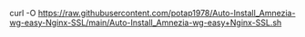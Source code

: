 curl -O https://raw.githubusercontent.com/potap1978/Auto-Install_Amnezia-wg-easy-Nginx-SSL/main/Auto-Install_Amnezia-wg-easy+Nginx-SSL.sh
